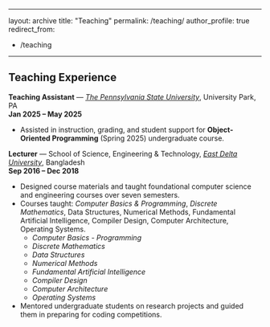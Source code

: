 [//]: # (---)

[//]: # ()
[//]: # (title: "Teaching Experience")

[//]: # ()
[//]: # (collection: teaching)

[//]: # ()
[//]: # (type: "Undergraduate Course")

[//]: # ()
[//]: # (permalink: /teaching/teaching_at_edu)

[//]: # ()
[//]: # (venue: "East Delta University, School of Science, Engineering & Technology")

[//]: # (---)

[//]: # (## Teaching Experience)

[//]: # ()
[//]: # (**Teaching Assistant** — *[The Pennsylvania State University]&#40;https://www.psu.edu/&#41;*, University Park, PA  )

[//]: # (**Jan 2025 – May 2025**  )

[//]: # (- Assisted in instruction, grading, and student support for **Object-Oriented Programming** &#40;Spring 2025&#41; undergraduate course.)

[//]: # ()
[//]: # (**Lecturer** — School of Science, Engineering & Technology, *[East Delta University]&#40;https://www.eastdelta.edu.bd/&#41;*, Bangladesh  )

[//]: # (**Sep 2016 – Dec 2018**  )

[//]: # (- Designed course materials and taught foundational computer science and engineering courses over seven semesters.  )

[//]: # (- Courses taught: *Computer Basics & Programming*, *Discrete Mathematics*, Data Structures, Numerical Methods, Fundamental Artificial Intelligence, Compiler Design, Computer Architecture, Operating Systems.  )

[//]: # (  * *Computer Basics - Programming*)

[//]: # (  * *Discrete Mathematics*)

[//]: # (  * *Data Structures*)

[//]: # (  * *Numerical Methods*)

[//]: # (  * *Fundamental Artificial Intelligence*)

[//]: # (  * *Compiler Design*)

[//]: # (  * *Computer Architecture*)

[//]: # (  * *Operating Systems*)

[//]: # (- Mentored undergraduate students on research projects and guided them in preparing for coding competitions.)

---
layout: archive
title: "Teaching"
permalink: /teaching/
author_profile: true
redirect_from:
  - /teaching
---

## Teaching Experience

**Teaching Assistant** — *[The Pennsylvania State University](https://www.psu.edu/)*, University Park, PA  
**Jan 2025 – May 2025**  
- Assisted in instruction, grading, and student support for **Object-Oriented Programming** (Spring 2025) undergraduate course.

**Lecturer** — School of Science, Engineering & Technology, *[East Delta University](https://www.eastdelta.edu.bd/)*, Bangladesh  
**Sep 2016 – Dec 2018**  
- Designed course materials and taught foundational computer science and engineering courses over seven semesters.  
- Courses taught: *Computer Basics & Programming*, *Discrete Mathematics*, Data Structures, Numerical Methods, Fundamental Artificial Intelligence, Compiler Design, Computer Architecture, Operating Systems.  
  * *Computer Basics - Programming*
  * *Discrete Mathematics*
  * *Data Structures*
  * *Numerical Methods*
  * *Fundamental Artificial Intelligence*
  * *Compiler Design*
  * *Computer Architecture*
  * *Operating Systems*
- Mentored undergraduate students on research projects and guided them in preparing for coding competitions.

